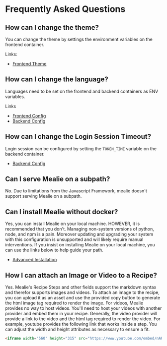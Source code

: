 # Frequently Asked Questions

## How can I change the theme?

You can change the theme by settings the environment variables on the frontend container. 

Links:

- [Frontend Theme](/mealie/documentation/getting-started/installation/frontend-config#themeing)

## How can I change the language?

Languages need to be set on the frontend and backend containers as ENV variables.

Links

- [Frontend Config](/mealie/documentation/getting-started/installation/frontend-config/)
- [Backend Config](/mealie/documentation/getting-started/installation/backend-config/)

## How can I change the Login Session Timeout?

Login session can be configured by setting the `TOKEN_TIME` variable on the backend container.

- [Backend Config](/mealie/documentation/getting-started/installation/backend-config/)

## Can I serve Mealie on a subpath?

No. Due to limitations from the Javascript Framework, mealie doesn't support serving Mealie on a subpath.

## Can I install Mealie without docker? 

Yes, you can install Mealie on your local machine. HOWEVER, it is recommended that you don't. Managing non-system versions of python, node, and npm is a pain. Moreover updating and upgrading your system with this configuration is unsupported and will likely require manual interventions. If you insist on installing Mealie on your local machine, you can use the links below to help guide your path.

- [Advanced Installation](/mealie/documentation/getting-started/installation/advanced/)

## How I can attach an Image or Video to a Recipe? 

Yes. Mealie's Recipe Steps and other fields support the markdown syntax and therefor supports images and videos. To attach an image to the recipe, you can upload it as an asset and use the provided copy button to generate the html image tag required to render the image. For videos, Mealie provides no way to host videos. You'll need to host your videos with another provider and embed them in your recipe. Generally, the video provider will provide a link to the video and the html tag required to render the video. For example, youtube provides the following link that works inside a step. You can adjust the width and height attributes as necessary to ensure a fit.

```html
<iframe width="560" height="315" src="https://www.youtube.com/embed/nAUwKeO93bY" title="YouTube video player" frameborder="0" allow="accelerometer; autoplay; clipboard-write; encrypted-media; gyroscope; picture-in-picture" allowfullscreen></iframe>
```